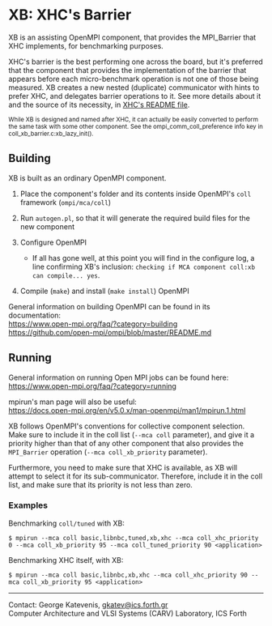# XB: XHC's Barrier

XB is an assisting OpenMPI component, that provides the MPI_Barrier that XHC implements, for
benchmarking purposes.

XHC's barrier is the best performing one across the board, but it's preferred that the component
that provides the implementation of the barrier that appears before each micro-benchmark operation 
is not one of those being measured. XB creates a new nested (duplicate) communicator with hints
to prefer XHC, and delegates barrier operations to it. See more details about it and the 
source of its necessity, in [XHC's README file](../xhc/README.md#microbenchmark-barrier).

<sub>
While XB is designed and named after XHC, it can actually be easily converted to perform the
same task with some other component. See the ompi_comm_coll_preference info key in
coll_xb_barrier.c:xb_lazy_init(). </sub>

## Building

XB is built as an ordinary OpenMPI component.

1. Place the component's folder and its contents inside OpenMPI's `coll` framework
(`ompi/mca/coll`)

2. Run `autogen.pl`, so that it will generate the required build files for the new component

3. Configure OpenMPI
	- If all has gone well, at this point you will find in the configure log, a line confirming
	XB's inclusion: `checking if MCA component coll:xb can compile... yes`.

4. Compile (`make`) and install (`make install`) OpenMPI

General information on building OpenMPI can be found in its documentation:  
https://www.open-mpi.org/faq/?category=building  
https://github.com/open-mpi/ompi/blob/master/README.md

## Running

General information on running Open MPI jobs can be found here:  
https://www.open-mpi.org/faq/?category=running

mpirun's man page will also be useful:  
https://docs.open-mpi.org/en/v5.0.x/man-openmpi/man1/mpirun.1.html

XB follows OpenMPI's conventions for collective component selection. Make sure to include it in
the coll list (`--mca coll` parameter), and give it a priority higher than that of any other
component that also provides the `MPI_Barrier` operation (`--mca coll_xb_priority` parameter).

Furthermore, you need to make sure that XHC is available, as XB will attempt to select it for its
sub-communicator. Therefore, include it in the coll list, and make sure that its priority is not
less than zero.

### Examples

Benchmarking `coll/tuned` with XB:

`$ mpirun --mca coll basic,libnbc,tuned,xb,xhc --mca coll_xhc_priority 0 --mca coll_xb_priority 95 --mca coll_tuned_priority 90 <application>`

Benchmarking XHC itself, with XB:

`$ mpirun --mca coll basic,libnbc,xb,xhc --mca coll_xhc_priority 90 --mca coll_xb_priority 95 <application>`

---
Contact: George Katevenis, gkatev@ics.forth.gr  
Computer Architecture and VLSI Systems (CARV) Laboratory, ICS Forth
